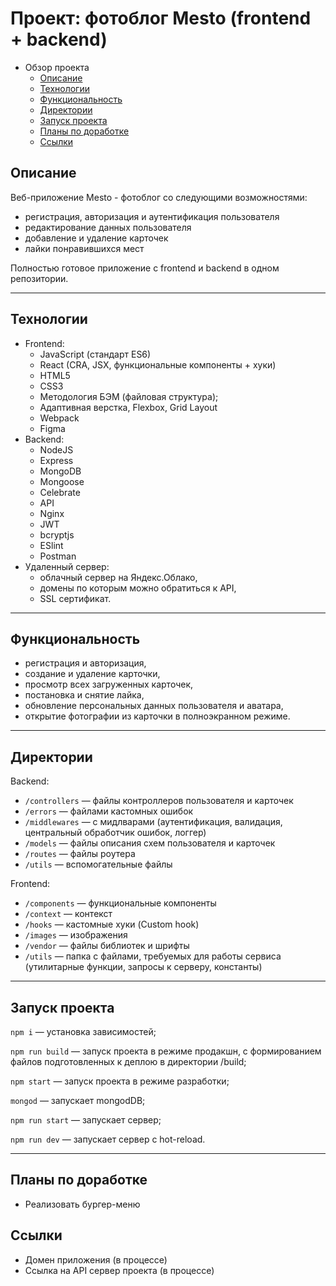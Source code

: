 # Проект: фотоблог Mesto (frontend + backend)

- Обзор проекта
  - [Описание](#описание)
  - [Технологии](#технологии)
  - [Функциональность](#функциональность)
  - [Директории](#директории)
  - [Запуск проекта](#запуск-проекта)
  - [Планы по доработке](#планы-по-доработке)
  - [Ссылки](#ссылки)

## Описание

Веб-приложение Mesto - фотоблог со следующими возможностями:

- регистрация, авторизация и аутентификация пользователя
- редактирование данных пользователя
- добавление и удаление карточек
- лайки понравившихся мест

Полностью готовое приложение с frontend и backend в одном репозитории.

---

## Технологии

- Frontend:
  - JavaScript (стандарт ES6)
  - React (CRA, JSX, функциональные компоненты + хуки)
  - HTML5
  - CSS3
  - Методология БЭМ (файловая структура);
  - Адаптивная верстка, Flexbox, Grid Layout
  - Webpack
  - Figma
- Backend:
  - NodeJS
  - Express
  - MongoDB
  - Mongoose
  - Celebrate
  - API
  - Nginx
  - JWT
  - bcryptjs
  - ESlint
  - Postman
- Удаленный сервер:
  - облачный сервер на Яндекс.Облако,
  - домены по которым можно обратиться к API,
  - SSL сертификат.

---

## Функциональность

- регистрация и авторизация,
- создание и удаление карточки,
- просмотр всех загруженных карточек,
- постановка и снятие лайка,
- обновление персональных данных пользователя и аватара,
- открытие фотографии из карточки в полноэкранном режиме.

---

<!-- ## Screenshot -->

## Директории

Backend:

- `/controllers` — файлы контроллеров пользователя и карточек
- `/errors` — файлами кастомных ошибок
- `/middlewares` — с мидлварами (аутентификация, валидация, центральный обработчик ошибок, логгер)
- `/models` — файлы описания схем пользователя и карточек
- `/routes` — файлы роутера
- `/utils` — вспомогательные файлы

Frontend:

- `/components` — функциональные компоненты
- `/context` — контекст
- `/hooks` — кастомные хуки (Custom hook)
- `/images` — изображения
- `/vendor` — файлы библиотек и шрифты
- `/utils` — папка с файлами, требуемых для работы сервиса (утилитарные функции, запросы к серверу, константы)

---

## Запуск проекта

`npm i` — установка зависимостей;

`npm run build` — запуск проекта в режиме продакшн, с формированием файлов подготовленных к деплою в директории /build;

`npm start` — запуск проекта в режиме разработки;

`mongod` — запускает mongodDB;

`npm run start` — запускает сервер;

`npm run dev` — запускает сервер с hot-reload.

---

## Планы по доработке

- Реализовать бургер-меню

## Ссылки

- Домен приложения (в процессе)
- Ссылка на API сервер проекта (в процессе)

<!-- # react-mesto-api-full

Репозиторий для приложения проекта `Mesto`, включающий фронтенд и бэкенд части приложения со следующими возможностями: авторизации и регистрации пользователей, операции с карточками и пользователями. Бэкенд расположите в директории `backend/`, а фронтенд - в `frontend/`.

Пожалуйста, прикрепите в это описание ссылку на сайт, размещенный на Яндекс.Облаке.

Адрес репозитория: https://github.com/Annnek/react-mesto-api-full-gha

## Ссылки на проект

IP 51.250.88.158

Frontend https://annnek.nomoredomains.rocks

Backend https://api.annnek.nomoredomains.rocks -->
